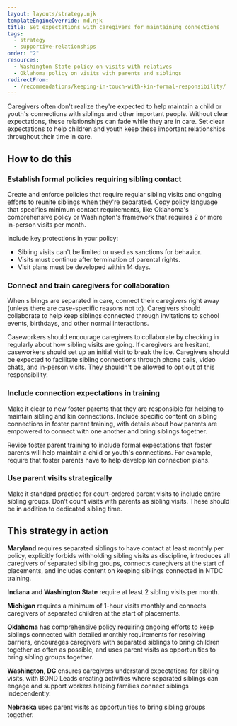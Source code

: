 ```yaml
---
layout: layouts/strategy.njk
templateEngineOverride: md,njk
title: Set expectations with caregivers for maintaining connections
tags:
  - strategy
  - supportive-relationships
order: "2"
resources:
  - Washington State policy on visits with relatives
  - Oklahoma policy on visits with parents and siblings
redirectFrom:
  - /recommendations/keeping-in-touch-with-kin-formal-responsibility/
---
```

Caregivers often don't realize they're expected to help maintain a child or youth's connections with siblings and other important people. Without clear expectations, these relationships can fade while they are in care. Set clear expectations to help children and youth keep these important relationships throughout their time in care.

## How to do this

### Establish formal policies requiring sibling contact

Create and enforce policies that require regular sibling visits and ongoing efforts to reunite siblings when they're separated. Copy policy language that specifies minimum contact requirements, like Oklahoma's comprehensive policy or Washington's framework that requires 2 or more in-person visits per month.

Include key protections in your policy:

* Sibling visits can't be limited or used as sanctions for behavior.  
* Visits must continue after termination of parental rights.  
* Visit plans must be developed within 14 days.

### Connect and train caregivers for collaboration

When siblings are separated in care, connect their caregivers right away (unless there are case-specific reasons not to). Caregivers should collaborate to help keep siblings connected through invitations to school events, birthdays, and other normal interactions.

Caseworkers should encourage caregivers to collaborate by checking in regularly about how sibling visits are going. If caregivers are hesitant, caseworkers should set up an initial visit to break the ice. Caregivers should be expected to facilitate sibling connections through phone calls, video chats, and in-person visits. They shouldn't be allowed to opt out of this responsibility.

### Include connection expectations in training

Make it clear to new foster parents that they are responsible for helping to maintain sibling and kin connections. Include specific content on sibling connections in foster parent training, with details about how parents are empowered to connect with one another and bring siblings together.

Revise foster parent training to include formal expectations that foster parents will help maintain a child or youth's connections. For example, require that foster parents have to help develop kin connection plans.

### Use parent visits strategically

Make it standard practice for court-ordered parent visits to include entire sibling groups. Don’t count visits with parents as sibling visits. These should be in addition to dedicated sibling time.

## This strategy in action

**Maryland** requires separated siblings to have contact at least monthly per policy, explicitly forbids withholding sibling visits as discipline, introduces all caregivers of separated sibling groups, connects caregivers at the start of placements, and includes content on keeping siblings connected in NTDC training.

**Indiana** and **Washington State** require at least 2 sibling visits per month.

**Michigan** requires a minimum of 1-hour visits monthly and connects caregivers of separated children at the start of placements.

**Oklahoma** has comprehensive policy requiring ongoing efforts to keep siblings connected with detailed monthly requirements for resolving barriers, encourages caregivers with separated siblings to bring children together as often as possible, and uses parent visits as opportunities to bring sibling groups together.

**Washington, DC** ensures caregivers understand expectations for sibling visits, with BOND Leads creating activities where separated siblings can engage and support workers helping families connect siblings independently.

**Nebraska** uses parent visits as opportunities to bring sibling groups together.[](https://dcyf.wa.gov/4250-placement-out-home-and-conditions-return-home/4254-family-time-and-sibling-and-relative-visits)
